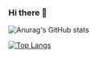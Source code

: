 ### Hi there 👋

![Anurag's GitHub stats](https://github-readme-stats.vercel.app/api?username=Japenner&count_private=true&show_icons=true)

[![Top Langs](https://github-readme-stats.vercel.app/api/top-langs/?username=Japenner&count_private=true)](https://github.com/anuraghazra/github-readme-stats)

